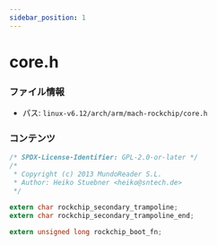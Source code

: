 ```yaml
---
sidebar_position: 1
---
```

# core.h

### ファイル情報

- パス: `linux-v6.12/arch/arm/mach-rockchip/core.h`

### コンテンツ

```h
/* SPDX-License-Identifier: GPL-2.0-or-later */
/*
 * Copyright (c) 2013 MundoReader S.L.
 * Author: Heiko Stuebner <heiko@sntech.de>
 */

extern char rockchip_secondary_trampoline;
extern char rockchip_secondary_trampoline_end;

extern unsigned long rockchip_boot_fn;

```
